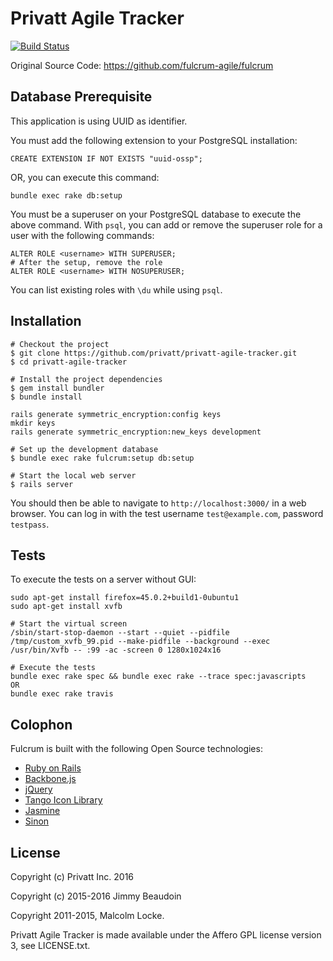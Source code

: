# Privatt Agile Tracker

[![Build Status](https://travis-ci.org/privatt/privatt-agile-tracker.svg?branch=master)](https://travis-ci.org/privatt/privatt-agile-tracker)

Original Source Code: https://github.com/fulcrum-agile/fulcrum

## Database Prerequisite

This application is using UUID as identifier.

You must add the following extension to your PostgreSQL installation:

    CREATE EXTENSION IF NOT EXISTS "uuid-ossp";

OR, you can execute this command:

    bundle exec rake db:setup

You must be a superuser on your PostgreSQL database to execute the above
command. With `psql`, you can add or remove the superuser role for a user
with the following commands:

    ALTER ROLE <username> WITH SUPERUSER;
    # After the setup, remove the role
    ALTER ROLE <username> WITH NOSUPERUSER;

You can list existing roles with `\du` while using `psql`.

Installation
------------

    # Checkout the project
    $ git clone https://github.com/privatt/privatt-agile-tracker.git
    $ cd privatt-agile-tracker

    # Install the project dependencies
    $ gem install bundler
    $ bundle install

    rails generate symmetric_encryption:config keys
    mkdir keys
    rails generate symmetric_encryption:new_keys development

    # Set up the development database
    $ bundle exec rake fulcrum:setup db:setup

    # Start the local web server
    $ rails server

You should then be able to navigate to `http://localhost:3000/` in a web browser.
You can log in with the test username `test@example.com`, password `testpass`.


Tests
-----

To execute the tests on a server without GUI:

    sudo apt-get install firefox=45.0.2+build1-0ubuntu1
    sudo apt-get install xvfb

    # Start the virtual screen
    /sbin/start-stop-daemon --start --quiet --pidfile /tmp/custom_xvfb_99.pid --make-pidfile --background --exec /usr/bin/Xvfb -- :99 -ac -screen 0 1280x1024x16

    # Execute the tests
    bundle exec rake spec && bundle exec rake --trace spec:javascripts
    OR
    bundle exec rake travis

Colophon
--------

Fulcrum is built with the following Open Source technologies:

* [Ruby on Rails](http://rubyonrails.org/)
* [Backbone.js](http://documentcloud.github.com/backbone/)
* [jQuery](http://jquery.com/)
* [Tango Icon Library](http://tango.freedesktop.org/Tango_Icon_Library)
* [Jasmine](http://jasmine.github.io/)
* [Sinon](http://sinonjs.org/)

License
-------
Copyright (c) Privatt Inc. 2016

Copyright (c) 2015-2016 Jimmy Beaudoin

Copyright 2011-2015, Malcolm Locke.

Privatt Agile Tracker is made available under the Affero GPL license version 3, see
LICENSE.txt.
